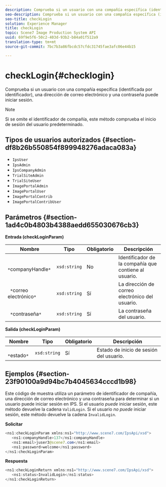 ```yaml
---
description: Comprueba si un usuario con una compañía específica (identificada por identificador), una dirección de correo electrónico y una contraseña puede iniciar sesión.
seo-description: Comprueba si un usuario con una compañía específica (identificada por identificador), una dirección de correo electrónico y una contraseña puede iniciar sesión.
seo-title: checkLogin
solution: Experience Manager
title: checkLogin
topic: Scene7 Image Production System API
uuid: 69f9e5f6-50c2-403d-93b2-b84a01f512a9
translation-type: tm+mt
source-git-commit: 7bc7b3a86fbcdc57cfdc31745fae3afc06e44b15

---
```



# checkLogin{#checklogin}

Comprueba si un usuario con una compañía específica (identificada por identificador), una dirección de correo electrónico y una contraseña puede iniciar sesión.

>[!NOTE]
>
>Si se omite el identificador de compañía, este método comprueba el inicio de sesión del usuario predeterminado.

## Tipos de usuarios autorizados {#section-df8b26b550854f899948276adaca083a}

* `IpsUser`
* `IpsAdmin`
* `IpsCompanyAdmin`
* `TrialSiteAdmin`
* `TrialSiteUser`
* `ImagePortalAdmin`
* `ImagePortalUser`
* `ImagePortalContrib`
* `ImagePortalContribUser`

## Parámetros {#section-1ad4c0b4803b4388aedd655030676cb3}

**Entrada (checkLoginParam)**

| Nombre | Tipo | Obligatorio | Descripción |
|---|---|---|---|
| ` *`companyHandle`*` | `xsd:string` | No | Identificador de la compañía que contiene al usuario. |
| ` *`correo electrónico`*` | `xsd:string` | Sí | La dirección de correo electrónico del usuario. |
| ` *`contraseña`*` | `xsd:string` | Sí | La contraseña del usuario. |

**Salida (checkLoginParam)**

| Nombre | Tipo | Obligatorio | Descripción |
|---|---|---|---|
| ` *`estado`*` | `xsd:string` | Sí | Estado de inicio de sesión del usuario. |

## Ejemplos {#section-23f90100a9d94bc7b4045634cccd1b98}

Este código de muestra utiliza un parámetro de identificador de compañía, una dirección de correo electrónico y una contraseña para determinar si un usuario puede iniciar sesión en IPS. Si el usuario *puede* iniciar sesión, este método devuelve la cadena `ValidLogin`. Si el usuario *no puede* iniciar sesión, este método devuelve la cadena `InvalidLogin`.

**Solicitar**

```java
<ns1:checkLoginParam xmlns:ns1="http://www.scene7.com/IpsApi/xsd">
   <ns1:companyHandle>137</ns1:companyHandle>
   <ns1:email>juser3@scene7.com</ns1:email>
   <ns1:password>welcome</ns1:password>
</ns1:checkLoginParam>
```

**Respuesta**

```java
<ns1:checkLoginReturn xmlns:ns1="http://www.scene7.com/IpsApi/xsd">
   <ns1:status>InvalidLogin</ns1:status>
</ns1:checkLoginReturn>
```

